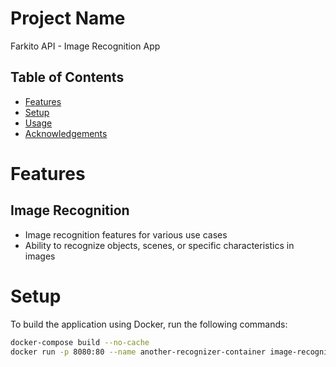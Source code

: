 # Project Name
Farkito API - Image Recognition App

## Table of Contents
* [Features](#features)
* [Setup](#setup)
* [Usage](#usage)
* [Acknowledgements](#acknowledgements)

# Features
## Image Recognition
- Image recognition features for various use cases
- Ability to recognize objects, scenes, or specific characteristics in images

# Setup
To build the application using Docker, run the following commands:

```bash
docker-compose build --no-cache
docker run -p 8080:80 --name another-recognizer-container image-recognizer-app
